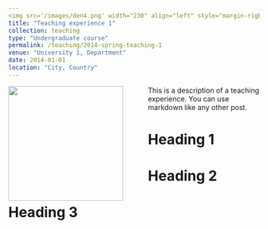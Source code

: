 ```yaml
---
<img src='/images/den4.png' width="230" align="left" style="margin-right:50px">  
title: "Teaching experience 1" 
collection: teaching
type: "Undergraduate course"
permalink: /teaching/2014-spring-teaching-1
venue: "University 1, Department"
date: 2014-01-01
location: "City, Country"
---
```

<img src='/images/profile.png' width="230" align="left" style="margin-right:50px">  
This is a description of a teaching experience. You can use markdown like any other post.

Heading 1
======

Heading 2
======

Heading 3
======
